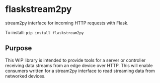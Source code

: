 
# flaskstream2py
stream2py interface for incoming HTTP requests with Flask.

To install:	```pip install flaskstream2py```

## Purpose

This WIP library is intended to provide tools for a server or controller receiving data streams from an edge device over HTTP. This will enable consumers written for a stream2py interface to read streaming data from networked devices.
